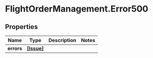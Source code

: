# FlightOrderManagement.Error500

## Properties

Name | Type | Description | Notes
------------ | ------------- | ------------- | -------------
**errors** | [**[Issue]**](Issue.md) |  | 


